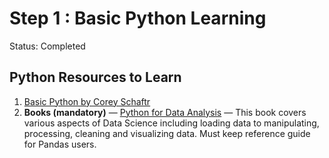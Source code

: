 # Step 1 : Basic Python Learning

Status: Completed

## Python Resources to Learn

1. [Basic Python by Corey Schaftr](https://www.youtube.com/playlist?list=PL-osiE80TeTskrapNbzXhwoFUiLCjGgY7)
2. **Books (mandatory)** — [Python for Data Analysis](http://www3.canisius.edu/~yany/python/Python4DataAnalysis.pdf) — This book covers various aspects of Data Science including loading
data to manipulating, processing, cleaning and visualizing data. Must
keep reference guide for Pandas users.